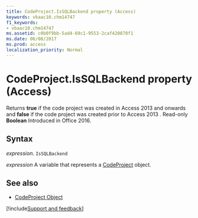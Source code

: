 ```yaml
---
title: CodeProject.IsSQLBackend property (Access)
keywords: vbaac10.chm14747
f1_keywords:
- vbaac10.chm14747
ms.assetid: c0b0f9bb-5ad4-69c1-9553-2caf420870f1
ms.date: 06/08/2017
ms.prod: access
localization_priority: Normal
---
```



# CodeProject.IsSQLBackend property (Access)

Returns  **true** if the code project was created in Access 2013 and onwards and **false** if the code project was created prior to Access 2013 . Read-only **Boolean** Introduced in Office 2016.


## Syntax

_expression_. `IsSQLBackend`

_expression_ A variable that represents a [CodeProject](Access.CodeProject.md) object.


## See also

- [CodeProject Object](Access.CodeProject.md)

[!include[Support and feedback](~/includes/feedback-boilerplate.md)]